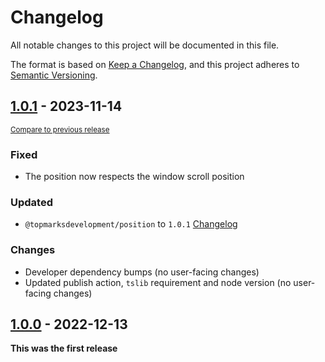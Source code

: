 <!--
Guiding Principles
- Changelogs are for humans, not machines.
- There should be an entry for every single version.
- The same types of changes should be grouped.
- Versions and sections should be linkable.
- The latest version comes first.
- The release date of each version is displayed.
- Mention whether you follow Semantic Versioning.

Types of changes
- Added for new features.
- Changed for changes in existing functionality.
- Deprecated for soon-to-be removed features.
- Removed for now removed features.
- Fixed for any bug fixes.
- Security in case of vulnerabilities.
- Breaking changes for break in new revision
- Other for notable changes that do not
 -->

# Changelog

All notable changes to this project will be documented in this file.

The format is based on [Keep a Changelog](https://keepachangelog.com/en/1.0.0/),
and this project adheres to [Semantic Versioning](https://semver.org/spec/v2.0.0.html).

## [1.0.1] - 2023-11-14

<small>[Compare to previous release][comp:1.0.1]</small>

### Fixed

-   The position now respects the window scroll position

### Updated

-   `@topmarksdevelopment/position` to `1.0.1` [Changelog][cl:tp]

### Changes

-   Developer dependency bumps (no user-facing changes)
-   Updated publish action, `tslib` requirement and node version (no user-facing changes)

## [1.0.0] - 2022-12-13

**This was the first release**

[comp:1.0.1]: https://github.com/TopMarksDevelopment/JavaScript.Autocomplete/compare/v1.0.0...v1.0.1
[1.0.1]: https://github.com/TopMarksDevelopment/JavaScript.Autocomplete/release/tag/v1.0.1
[1.0.0]: https://github.com/TopMarksDevelopment/JavaScript.Autocomplete/release/tag/v1.0.0
[cl:tp]: https://github.com/TopMarksDevelopment/JavaScript.Position/blob/main/CHANGELOG.md

